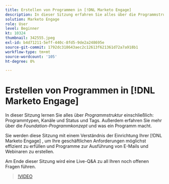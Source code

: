 ```yaml
---
title: Erstellen von Programmen in [!DNL Marketo Engage]
description: In dieser Sitzung erfahren Sie alles über die Programmstruktur, einschließlich Programmtypen, Kanäle und Status und Tags.
solution: Marketo Engage
role: User
level: Beginner
kt: 10324
thumbnail: 342555.jpeg
exl-id: b4d71211-5eff-440c-8fd5-9de2a248695e
source-git-commit: 1792dc318643aec2c12613f621361d72a7a918b1
workflow-type: tm+mt
source-wordcount: '105'
ht-degree: 0%

---
```


# Erstellen von Programmen in [!DNL Marketo Engage]

In dieser Sitzung lernen Sie alles über *Programmstruktur* einschließlich: Programmtypen, Kanäle und Status und Tags. Außerdem erfahren Sie mehr über die *Foundation-Programmkonzept* und was ein Programm macht.

Sie werden diese Sitzung mit einem Verständnis der Einrichtung Ihrer [!DNL Marketo Engage] , um Ihre geschäftlichen Anforderungen möglichst effizient zu erfüllen und Programme zur Ausführung von E-Mails und Webinaren zu erstellen.

Am Ende dieser Sitzung wird eine Live-Q&amp;A zu all Ihren noch offenen Fragen führen.

>[!VIDEO](https://video.tv.adobe.com/v/342555/?quality=12&learn=on)
